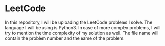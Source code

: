 # LeetCode
In this repository, I will be uploading the LeetCode problems
I solve. The language I will be using is Python3. In case of
more complex problems, I will try to mention the time complexity
of my solution as well. The file name will contain the problem
number and the name of the problem.

